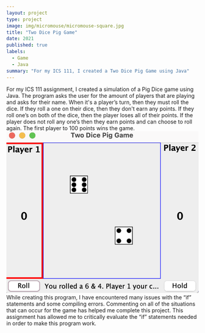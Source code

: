 ```yaml
---
layout: project
type: project
image: img/micromouse/micromouse-square.jpg
title: "Two Dice Pig Game"
date: 2021
published: true
labels:
  - Game
  - Java
summary: "For my ICS 111, I created a Two Dice Pig Game using Java"
---
```

For my ICS 111 assignment, I created a simulation of a Pig Dice game using Java. The program asks the user for the amount of players that are playing and asks for their name. When it's a player’s turn, then they must roll the dice. If they roll a one on their dice, then they don't earn any points. If they roll one’s on both of the dice, then the player loses all of their points. If the player does not roll any one’s then they earn points and can choose to roll again. The first player to 100 points wins the game. 
<img src="../img/pig-game.png">
While creating this program, I have encountered many issues with the “if” statements and some compiling errors. Commenting on all of the situations that can occur for the game has helped me complete this project. This assignment has allowed me to critically evaluate the “if” statements needed in order to make this program work. 
